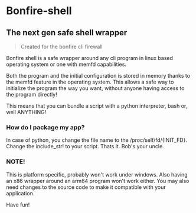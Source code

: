 # Bonfire-shell
## The next gen safe shell wrapper

> Created for the bonfire cli firewall

Bonfire shell is a safe wrapper around any cli program
in linux based operating system or one with memfd capabilities.

Both the program and the initial configuration is stored in memory thanks to the memfd
feature in the operating system. This allows a safe way to initialize the program the way
you want, without anyone having access to the program directly!

This means that you can bundle a script with a python interpreter, bash or, well ANYTHING!

### How do I package my app?

In case of python, you change the file name to the /proc/self/fd/{INIT_FD}.
Change the include_str! to your script.
Thats it. Bob's your uncle.

### NOTE!

This is platform specific, probably won't work under windows.
Also having an x86 wrapper around an arm64 program won't work either.
You may also need changes to the source code to make it compatible with your application.

Have fun!
